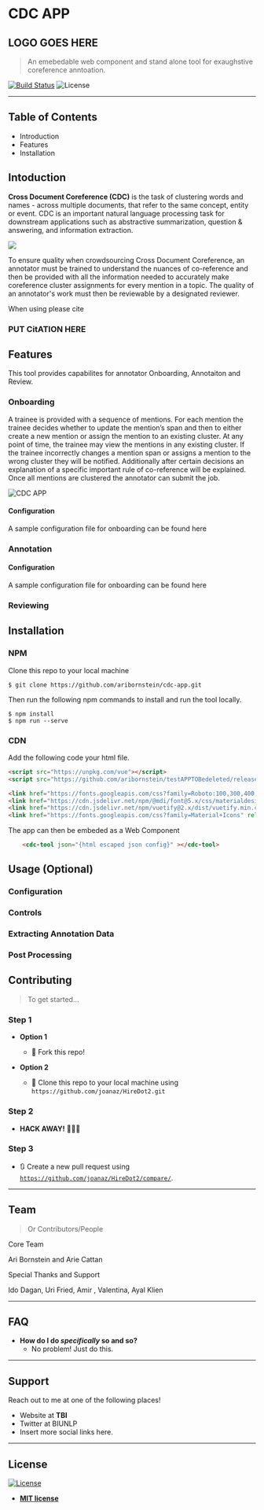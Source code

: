 # CDC APP
## LOGO GOES HERE
> An emebedable web component and stand alone tool for exaughstive coreference anntoation. 


[![Build Status](http://img.shields.io/travis/badges/badgerbadgerbadger.svg?style=flat-square)](https://travis-ci.org/badges/badgerbadgerbadger)  ![License](http://img.shields.io/:license-mit-blue.svg?style=flat-square)



---

## Table of Contents 

- Introduction 
- Features
- Installation

## Intoduction 

**Cross Document Coreference (CDC)**  is the task of clustering words and names - across multiple documents, that refer to the same concept, entity or event. CDC is an important natural language processing task for downstream applications such as abstractive summarization, question & answering, and information extraction.

![](https://cdn-images-1.medium.com/max/800/0*DqTwuASwM-JUgBoN)

To ensure quality when crowdsourcing Cross Document Coreference, an annotator must be trained to understand the nuances of co-reference and then be provided with all the information needed to accurately make coreference cluster assignments for every mention in a topic. The quality of an annotator's work must then be reviewable by a designated reviewer.

When using please cite

### PUT CitATION HERE

## Features

This tool provides capabilites for annotator Onboarding, Annotaiton and Review. 

### Onboarding

A trainee is provided with a sequence of mentions. For each mention the trainee decides whether to update the mention’s span and then to either create a new mention or assign the mention to an existing cluster.  At any point of time, the trainee may view the mentions in any existing cluster. If the trainee incorrectly changes a mention span or assigns a mention to the wrong cluster they will be notified. Additionally after certain decisions an explanation of a specific important rule of co-reference will be explained. Once all mentions are clustered the annotator can submit the job.

![CDC APP](https://cdn-images-1.medium.com/max/800/0*xzCT4O9PbDvzq3rE.gif)


#### Configuration
A sample configuration file for onboarding can be found here


### Annotation 


#### Configuration
A sample configuration file for onboarding can be found here

### Reviewing 

## Installation


### NPM 

Clone this repo to your local machine 

```shell 
$ git clone https://github.com/aribornstein/cdc-app.git
```

Then run the following npm commands to install and run the tool locally.
```shell
$ npm install
$ npm run --serve 
```

### CDN
Add the following code your html file.

```html
<script src="https://unpkg.com/vue"></script>
<script src="https://github.com/aribornstein/testAPPTOBedeleted/releases/download/0.0.1/cdc-tool.min.js"></script>

<link href="https://fonts.googleapis.com/css?family=Roboto:100,300,400,500,700,900" rel="stylesheet">
<link href="https://cdn.jsdelivr.net/npm/@mdi/font@5.x/css/materialdesignicons.min.css" rel="stylesheet">
<link href="https://cdn.jsdelivr.net/npm/vuetify@2.x/dist/vuetify.min.css" rel="stylesheet">
<link href="https://fonts.googleapis.com/css?family=Material+Icons" rel="stylesheet">
```

The app can then be embeded as a Web Component

```html
    <cdc-tool json="{html escaped json config}" ></cdc-tool>
```

## Usage (Optional)

### Configuration

### Controls 

### Extracting Annotation Data

### Post Processing

## Contributing

> To get started...

### Step 1

- **Option 1**
    - 🍴 Fork this repo!

- **Option 2**
    - 👯 Clone this repo to your local machine using `https://github.com/joanaz/HireDot2.git`

### Step 2

- **HACK AWAY!** 🔨🔨🔨

### Step 3

- 🔃 Create a new pull request using <a href="https://github.com/joanaz/HireDot2/compare/" target="_blank">`https://github.com/joanaz/HireDot2/compare/`</a>.

---

## Team

> Or Contributors/People

Core Team

Ari Bornstein and Arie Cattan

Special Thanks and Support

Ido Dagan, Uri Fried, Amir , Valentina, Ayal Klien




---

## FAQ

- **How do I do *specifically* so and so?**
    - No problem! Just do this.

---

## Support

Reach out to me at one of the following places!

- Website at **TBI**
- Twitter at BIUNLP
- Insert more social links here.

---

## License

[![License](http://img.shields.io/:license-mit-blue.svg?style=flat-square)](http://badges.mit-license.org)

- **[MIT license](http://opensource.org/licenses/mit-license.php)**
